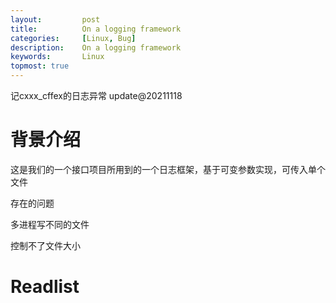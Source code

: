 ```yaml
---
layout:     	post
title:      	On a logging framework
categories: 	[Linux, Bug]
description:    On a logging framework
keywords: 		Linux
topmost: true
---
```


记cxxx_cffex的日志异常 update@20211118

# 背景介绍

这是我们的一个接口项目所用到的一个日志框架，基于可变参数实现，可传入单个文件

存在的问题

多进程写不同的文件

控制不了文件大小

# Readlist



